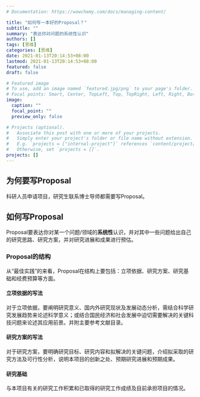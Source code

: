 ```yaml
---
# Documentation: https://wowchemy.com/docs/managing-content/

title: "如何写一本好的Proposal？"
subtitle: ""
summary: "表达你对问题的系统性认识"
authors: []
tags: [思维]
categories: [思维]
date: 2021-01-13T20:14:53+08:00
lastmod: 2021-01-13T20:14:53+08:00
featured: false
draft: false

# Featured image
# To use, add an image named `featured.jpg/png` to your page's folder.
# Focal points: Smart, Center, TopLeft, Top, TopRight, Left, Right, BottomLeft, Bottom, BottomRight.
image:
  caption: ""
  focal_point: ""
  preview_only: false

# Projects (optional).
#   Associate this post with one or more of your projects.
#   Simply enter your project's folder or file name without extension.
#   E.g. `projects = ["internal-project"]` references `content/project/deep-learning/index.md`.
#   Otherwise, set `projects = []`.
projects: []
---
```

## 为何要写Proposal
科研人员申请项目，研究生联系博士导师都需要写Proposal。

## 如何写Proposal
Proposal要表达你对某一个问题/领域的**系统性**认识，并对其中一些问题给出自己的研究思路、研究方案，并对研究进展和成果进行预估。

### Proposal的结构
从“最佳实践”的来看，Proposal在结构上要包括：立项依据、研究方案、研究基础和经费预算等方面。

#### 立项依据的写法
对于立项依据，要阐明研究意义、国内外研究现状及发展动态分析，需结合科学研究发展趋势来论述科学意义；或结合国民经济和社会发展中迫切需要解决的关键科技问题来论述其应用前景。并附主要参考文献目录。

#### 研究方案的写法
对于研究方案，要明确研究目标、研究内容和拟解决的关键问题，介绍拟采取的研究方法及可行性分析，说明本项目的创新之处、预期研究进展和预期成果。

#### 研究基础
与本项目有关的研究工作积累和已取得的研究工作成绩及目前承担项目的情况。

